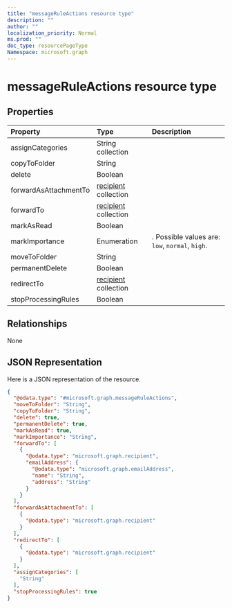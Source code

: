 ```yaml
---
title: "messageRuleActions resource type"
description: ""
author: ""
localization_priority: Normal
ms.prod: ""
doc_type: resourcePageType
Namespace: microsoft.graph
---
```



# messageRuleActions resource type



## Properties
|Property|Type|Description|
|:---|:---|:---|
|assignCategories|String collection||
|copyToFolder|String||
|delete|Boolean||
|forwardAsAttachmentTo|[recipient](../resources/recipient.md) collection||
|forwardTo|[recipient](../resources/recipient.md) collection||
|markAsRead|Boolean||
|markImportance|Enumeration|. Possible values are: `low`, `normal`, `high`.|
|moveToFolder|String||
|permanentDelete|Boolean||
|redirectTo|[recipient](../resources/recipient.md) collection||
|stopProcessingRules|Boolean||

## Relationships
None

## JSON Representation
Here is a JSON representation of the resource.
<!-- {
  "blockType": "resource",
  "@odata.type": "microsoft.graph.messageRuleActions"
}
-->
``` json
{
  "@odata.type": "#microsoft.graph.messageRuleActions",
  "moveToFolder": "String",
  "copyToFolder": "String",
  "delete": true,
  "permanentDelete": true,
  "markAsRead": true,
  "markImportance": "String",
  "forwardTo": [
    {
      "@odata.type": "microsoft.graph.recipient",
      "emailAddress": {
        "@odata.type": "microsoft.graph.emailAddress",
        "name": "String",
        "address": "String"
      }
    }
  ],
  "forwardAsAttachmentTo": [
    {
      "@odata.type": "microsoft.graph.recipient"
    }
  ],
  "redirectTo": [
    {
      "@odata.type": "microsoft.graph.recipient"
    }
  ],
  "assignCategories": [
    "String"
  ],
  "stopProcessingRules": true
}
```

